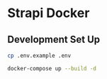 # Strapi Docker

## Development Set Up

```bash
cp .env.example .env
```

```bash
docker-compose up --build -d
```
